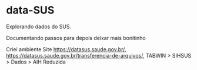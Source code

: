 # data-SUS
Explorando dados do SUS.


Documentando passos para depois deixar mais bonitinho

Criei ambiente
Site https://datasus.saude.gov.br/, https://datasus.saude.gov.br/transferencia-de-arquivos/, 
TABWIN > SIHSUS > Dados > AIH Reduzida 